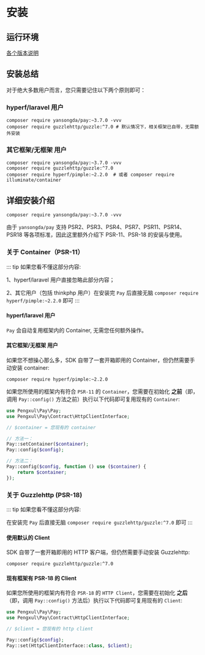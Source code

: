 # 安装

## 运行环境

[各个版本说明](/docs/v3/overview/planning)

## 安装总结

对于绝大多数用户而言，您只需要记住以下两个原则即可：

### hyperf/laravel 用户

```shell
composer require yansongda/pay:~3.7.0 -vvv
composer require guzzlehttp/guzzle:^7.0 # 默认情况下，相关框架已自带，无需额外安装
```

### 其它框架/无框架 用户

```shell
composer require yansongda/pay:~3.7.0 -vvv
composer require guzzlehttp/guzzle:^7.0
composer require hyperf/pimple:~2.2.0  # 或者 composer require illuminate/container
```

## 详细安装介绍

```shell
composer require yansongda/pay:~3.7.0 -vvv
```

由于 `yansongda/pay` 支持 PSR2、PSR3、PSR4、PSR7、PSR11、PSR14、PSR18 等各项标准，因此这里额外介绍下 PSR-11、PSR-18 的安装与使用。

### 关于 Container（PSR-11）

::: tip
如果您看不懂这部分内容:

1、hyperf/laravel 用户直接忽略此部分内容；

2、其它用户（包括 thinkphp 用户）在安装完 `Pay` 后直接无脑 `composer require hyperf/pimple:~2.2.0` 即可
:::

#### hyperf/laravel 用户

`Pay` 会自动复用框架内的 Container, 无需您任何额外操作。

#### 其它框架/无框架 用户

如果您不想操心那么多，SDK 自带了一套开箱即用的 Container，但仍然需要手动安装 container:

```shell
composer require hyperf/pimple:~2.2.0
```

如果您所使用的框架内有符合 `PSR-11` 的 `Container`，您需要在初始化 **之前**（即，调用 `Pay::config()` 方法之前）执行以下代码即可复用现有的 `Container`:

```php
use Pengxul\Pay\Pay;
use Pengxul\Pay\Contract\HttpClientInterface;

// $container = 您现有的 container

// 方法一：
Pay::setContainer($container);
Pay::config($config);

// 方法二：
Pay::config($config, function () use ($container) {
    return $container;
});
```

### 关于 Guzzlehttp (PSR-18)

::: tip
如果您看不懂这部分内容:

在安装完 `Pay` 后直接无脑 `composer require guzzlehttp/guzzle:^7.0` 即可
:::

#### 使用默认的 Client

SDK 自带了一套开箱即用的 HTTP 客户端，但仍然需要手动安装 Guzzlehttp:

```shell
composer require guzzlehttp/guzzle:^7.0
```

#### 现有框架有 PSR-18 的 Client

如果您所使用的框架内有符合 `PSR-18` 的 `HTTP Client`，您需要在初始化 **之后**（即，调用 `Pay::config()` 方法后）执行以下代码即可复用现有的 `Client`:

```php
use Pengxul\Pay\Pay;
use Pengxul\Pay\Contract\HttpClientInterface;

// $client = 您现有的 http client

Pay::config($config);
Pay::set(HttpClientInterface::class, $client);
```
